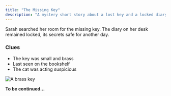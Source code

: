 ```yaml
---
title: "The Missing Key"
description: "A mystery short story about a lost key and a locked diary."
---
```


Sarah searched her room for the missing key. The diary on her desk remained locked, its secrets safe for another day.

### Clues
- The key was small and brass
- Last seen on the bookshelf
- The cat was acting suspicious

![A brass key](https://images.unsplash.com/photo-1519125323398-675f0ddb6308 "6000x4000")

**To be continued...**
